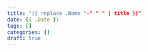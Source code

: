 ```yaml
---
title: "{{ replace .Name "-" " " | title }}"
date: {{ .Date }}
tags: []
categories: []
draft: true
---
```


<!--more-->
